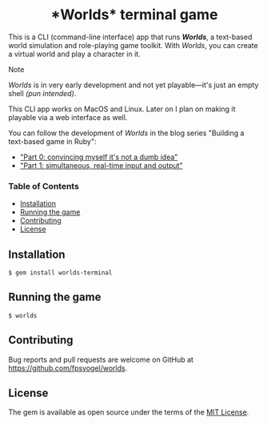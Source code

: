 <h1 align="center">*Worlds* terminal game</h1>

This is a CLI (command-line interface) app that runs ***Worlds***, a text-based world simulation and role-playing game toolkit. With *Worlds*, you can create a virtual world and play a character in it.

> [!NOTE]
> *Worlds* is in very early development and not yet playable—it's just an empty shell *(pun intended)*.

This CLI app works on MacOS and Linux. Later on I plan on making it playable via a web interface as well.

You can follow the development of *Worlds* in the blog series "Building a text-based game in Ruby":

- ["Part 0: convincing myself it's not a dumb idea"](https://fpsvogel.com/posts/2023/why-make-a-text-based-game)
- ["Part 1: simultaneous, real-time input and output"](https://fpsvogel.com/posts/2023/ruby-text-based-game-real-time-input)

### Table of Contents

- [Installation](#installation)
- [Running the game](#running-the-game)
- [Contributing](#contributing)
- [License](#license)

## Installation

```
$ gem install worlds-terminal
```

## Running the game

```
$ worlds
```

## Contributing

Bug reports and pull requests are welcome on GitHub at https://github.com/fpsvogel/worlds.

## License

The gem is available as open source under the terms of the [MIT License](https://opensource.org/licenses/MIT).
